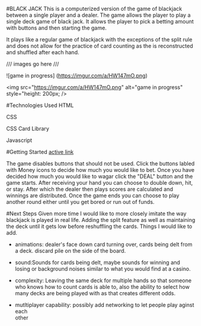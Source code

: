 
#BLACK JACK
This is a computerized version of the game of blackjack between a single player and a dealer. The game allows the player to play a single deck game of black jack. It allows the player to pick a betting amount with buttons and then starting the game. 

It plays like a regular game of blackjack with the exceptions of the split rule and does not allow for the practice of card counting as the is reconstructed and shuffled after each hand. 

/// images go here ///   

![game in progress] (https://imgur.com/a/HW147mO.png)  

<img src="https://imgur.com/a/HW147mO.png" alt="game in progress"
style="height: 200px; />

#Technologies Used
HTML  

CSS  

CSS Card Library   

Javascript

#Getting Started
[active link](https://taylorychin.github.io/blackjack/)

The game disables buttons that should not be used. Click the buttons labled with Money icons to decide how much you would like to bet. 
Once you have decided how much you would like to wagar click the "DEAL" button and the game starts. After receiving your hand you can choose to double down, hit, or stay. After which the dealer then plays scores are calculated and winnings are distributed.
Once the game ends you can choose to play another round either until you get bored or run out of funds.

#Next Steps
Given more time I would like to more closely imitate the way blackjack is played in real life. Adding the split feature as well as maintaining the deck until it gets low before reshuffling the cards.
Things I would like to add.
- animations: dealer's face down card turning over, cards being delt from a deck.
  discard pile on the side of the board.

- sound:Sounds for cards being delt, maybe sounds for winning and losing or
  background noises similar to what you would find at a casino.

- complexity: Leaving the same deck for multiple hands so that someone who knows
  how to count cards is able to, also the ability to select how many decks are being played with as that creates different odds. 

- mutltiplayer capability: possibly add networking to let people play aginst each   
  other

